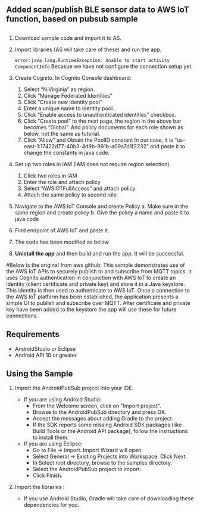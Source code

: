 ##
## Added scan/publish BLE sensor data to AWS IoT function, based on pubsub sample
##

1. Download sample code and import it to AS.
2. Import libraries (AS will take care of these) and run the app.

   	`error:java.lang.RuntimeException: Unable to start activity ComponentInfo` 
	Becasue we have not configure the connection setup yet.

3. Create Cognito. 
	In Cognito Console dashboard:

	1. Select “N.Virginia” as region.
	2. Click “Manage Federated Identities”
	3. Click “Create new identity pool”
	4. Enter a unique name to identity pool.
	5. Click “Enable access to unauthenticated identities” checkbox.
	6. Click “Create pool” to the next page, the region in the above bar becomes “Global”. And policy documents for each role shown as below, not the same as tutorial.
	7. Click “Allow” and Obtain the PoolID constant
	In our case, it is “us-east-1:17422d77-40b3-4d9b-991b-a09a7d1f2232” and paste it to change the constants in java code.
4. Set up two roles in IAM (IAM does not require region selection)
	1. Click two roles in IAM
	2. Enter the role and attach policy
	3. Select “AWSIOTFullAccess” and attach policy
	4. Attach the same policy to second role
5. Navigate to the AWS IoT Console and create Policy
   a. Make sure in the same region and create policy
   b. Give the policy a name and paste it to java code
6. Find endpoint of AWS IoT and paste it.
7. The code has been modified as below
8. **Unistall the app** and then build and run the app. It will be successful.

#Below is the original from aws github:
This sample demonstrates use of the AWS IoT APIs to securely publish to and subscribe from MQTT topics.  It uses Cognito authentication in conjunction with AWS IoT to create an identity (client certificate and private key) and store it in a Java keystore.  This identity is then used to authenticate to AWS IoT.  Once a connection to the AWS IoT platform has been established, the application presents a simple UI to publish and subscribe over MQTT.  After certificate and private key have been added to the keystore the app will use these for future connections.

## Requirements

* AndroidStudio or Eclipse
* Android API 10 or greater

## Using the Sample

1. Import the AndroidPubSub project into your IDE.
   - If you are using Android Studio:
      * From the Welcome screen, click on "Import project".
      * Browse to the AndroidPubSub directory and press OK.
      * Accept the messages about adding Gradle to the project.
      * If the SDK reports some missing Android SDK packages (like Build Tools or the Android API package), follow the instructions to install them.
   - If you are using Eclipse:
      * Go to File -> Import. Import Wizard will open.
      * Select General -> Existing Projects into Workspace. Click Next.
      * In Select root directory, browse to the samples directory.
      * Select the AndroidPubSub project to import.
      * Click Finish.
      
1. Import the libraries :
   - If you use Android Studio, Gradle will take care of downloading these dependencies for you.
